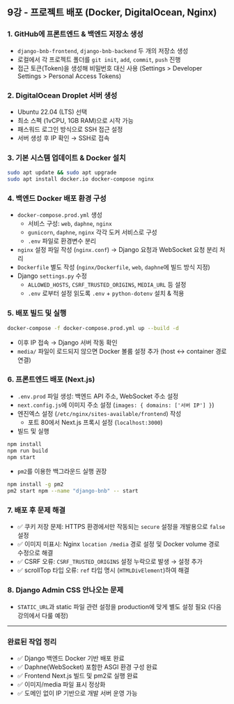 ## 9강 - 프로젝트 배포 (Docker, DigitalOcean, Nginx)

### 1. GitHub에 프론트엔드 & 백엔드 저장소 생성
- `django-bnb-frontend`, `django-bnb-backend` 두 개의 저장소 생성
- 로컬에서 각 프로젝트 폴더를 `git init`, `add`, `commit`, `push` 진행
- 접근 토큰(Token)을 생성해 비밀번호 대신 사용 (Settings > Developer Settings > Personal Access Tokens)

### 2. DigitalOcean Droplet 서버 생성
- Ubuntu 22.04 (LTS) 선택
- 최소 스펙 (1vCPU, 1GB RAM)으로 시작 가능
- 패스워드 로그인 방식으로 SSH 접근 설정
- 서버 생성 후 IP 확인 → SSH로 접속

### 3. 기본 시스템 업데이트 & Docker 설치
```bash
sudo apt update && sudo apt upgrade
sudo apt install docker.io docker-compose nginx
```

### 4. 백엔드 Docker 배포 환경 구성
- `docker-compose.prod.yml` 생성
  - 서비스 구성: `web`, `daphne`, `nginx`
  - `gunicorn`, `daphne`, `nginx` 각각 도커 서비스로 구성
  - `.env` 파일로 환경변수 분리
- `nginx` 설정 파일 작성 (`nginx.conf`) → Django 요청과 WebSocket 요청 분리 처리
- `Dockerfile` 별도 작성 (`nginx/Dockerfile`, `web`, `daphne`에 빌드 방식 지정)
- Django `settings.py` 수정
  - `ALLOWED_HOSTS`, `CSRF_TRUSTED_ORIGINS`, `MEDIA_URL` 등 설정
  - `.env` 로부터 설정 읽도록 `.env` + `python-dotenv` 설치 & 적용

### 5. 배포 빌드 및 실행
```bash
docker-compose -f docker-compose.prod.yml up --build -d
```
- 이후 IP 접속 → Django 서버 작동 확인
- `media/` 파일이 로드되지 않으면 Docker 볼륨 설정 추가 (host ↔ container 경로 연결)

### 6. 프론트엔드 배포 (Next.js)
- `.env.prod` 파일 생성: 백엔드 API 주소, WebSocket 주소 설정
- `next.config.js`에 이미지 주소 설정 (`images: { domains: ['서버 IP'] }`)
- 엔진엑스 설정 (`/etc/nginx/sites-available/frontend`) 작성
  - 포트 80에서 Next.js 프록시 설정 (`localhost:3000`)
- 빌드 및 실행
```bash
npm install
npm run build
npm start
```
- `pm2`를 이용한 백그라운드 실행 권장
```bash
npm install -g pm2
pm2 start npm --name "django-bnb" -- start
```

### 7. 배포 후 문제 해결
- ✅ 쿠키 저장 문제: HTTPS 환경에서만 작동되는 `secure` 설정을 개발용으로 `false` 설정
- ✅ 이미지 미표시: Nginx `location /media` 경로 설정 및 Docker volume 경로 수정으로 해결
- ✅ CSRF 오류: `CSRF_TRUSTED_ORIGINS` 설정 누락으로 발생 → 설정 추가
- ✅ scrollTop 타입 오류: `ref` 타입 명시 (`HTMLDivElement`)하여 해결

### 8. Django Admin CSS 안나오는 문제
- `STATIC_URL`과 static 파일 관련 설정을 production에 맞게 별도 설정 필요 (다음 강의에서 다룰 예정)

---

### 완료된 작업 정리
- ✅ Django 백엔드 Docker 기반 배포 완료
- ✅ Daphne(WebSocket) 포함한 ASGI 환경 구성 완료
- ✅ Frontend Next.js 빌드 및 pm2로 실행 완료
- ✅ 이미지/media 파일 표시 정상화
- ✅ 도메인 없이 IP 기반으로 개발 서버 운영 가능

